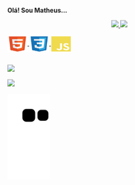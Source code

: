  <b>Olá! Sou Matheus...</b> 

<div align="center">
  <a href="https://github.com/Matheus3107">
  <img height="160em" src="https://github-readme-stats.vercel.app/api?username=matheuscassio&show_icons=true&theme=highcontrast&include_all_commits=true&count_private=true"/>
  <img height="160em" src="https://github-readme-stats.vercel.app/api/top-langs/?username=matheuscassio&layout=compact&langs_count=7&theme=highcontrast"/>
</div>
  
  <div style="display: inline_block"><br>
 
  <img align="center" alt="Icon-HTML" height="35" width="45" src="https://raw.githubusercontent.com/devicons/devicon/master/icons/html5/html5-original.svg">
  <img align="center" alt="Icon-CSS" height="35" width="45" src="https://raw.githubusercontent.com/devicons/devicon/master/icons/css3/css3-original.svg">
  <img align="center" alt="Icon-Js" height="35" width="45" src="https://raw.githubusercontent.com/devicons/devicon/master/icons/javascript/javascript-plain.svg">
    
</div>
  
##
  
<div>
  <a href="https://discord.com/channels/@me" target="_blank"><img src="https://img.shields.io/badge/Discord-7289DA?style=for-the-badge&logo=discord&logoColor=white" target="_blank"></a> 
 
  <a href="https://www.linkedin.com/in/matheus-c%C3%A1ssio-83098b193/" target="_blank"><img src="https://img.shields.io/badge/-LinkedIn-%230077B5?style=for-the-badge&logo=linkedin&logoColor=white" target="_blank"></a> 
  
   ![Snake animation](https://github.com/rafaballerini/rafaballerini/blob/output/github-contribution-grid-snake.svg)
    
 </div>

